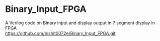 # Binary_Input_FPGA
A Verilog code on Binary input and display output in 7 segment display in FPGA  
https://github.com/nishit0072e/Binary_Input_FPGA.git
